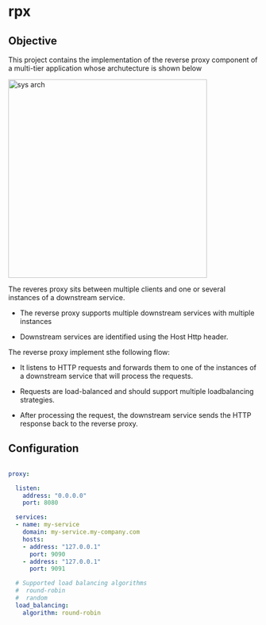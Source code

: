 # rpx

## Objective

This project contains the implementation of the reverse proxy component
of a multi-tier application whose archutecture is shown below

<img src="https://github.com/gmateesc/rpx/tree/images/arch.png" alt="sys arch" width="400">

The reveres proxy sits between multiple clients and one or several
instances of a downstream service.

- The reverse proxy supports multiple downstream services with multiple
instances

- Downstream services are identified using the Host Http header.


The reverse proxy implement sthe following flow:

- It listens to HTTP requests and forwards them to one of the instances
  of a downstream service that will process the requests.

- Requests are load-balanced and should support multiple loadbalancing
  strategies.

- After processing the request, the downstream service sends the HTTP
  response back to the reverse proxy.



## Configuration

```yaml

proxy:

  listen:
    address: "0.0.0.0"
    port: 8080

  services:
  - name: my-service
    domain: my-service.my-company.com
    hosts:
    - address: "127.0.0.1"
      port: 9090
    - address: "127.0.0.1"
      port: 9091

  # Supported load balancing algorithms
  #  round-robin
  #  random
  load_balancing:
    algorithm: round-robin
```
